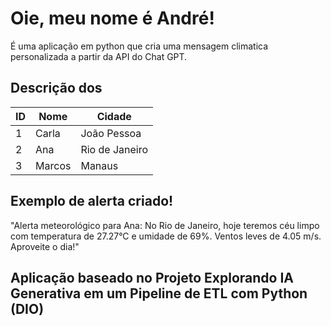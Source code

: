 
# Oie, meu nome é André! 

É uma aplicação em python que cria uma mensagem climatica personalizada  a partir da API do Chat GPT.





## Descrição dos 

|ID | Nome| Cidade|
|--|--|---|
|1| Carla | João Pessoa  |
|2| Ana   | Rio de Janeiro|
|3| Marcos| Manaus       |

## Exemplo de alerta criado!

"Alerta meteorológico para Ana: No Rio de Janeiro, hoje teremos céu limpo com temperatura de 27.27°C e umidade de 69%. Ventos leves de 4.05 m/s. Aproveite o dia!"


## Aplicação baseado no Projeto Explorando IA Generativa em um Pipeline de ETL com Python (DIO)

 